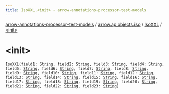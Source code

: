 ```yaml
---
title: IsoXXL.<init> - arrow-annotations-processor-test-models
---
```


[arrow-annotations-processor-test-models](../../index.html) / [arrow.ap.objects.iso](../index.html) / [IsoXXL](index.html) / [&lt;init&gt;](./-init-.html)

# &lt;init&gt;

`IsoXXL(field1: `[`String`](https://kotlinlang.org/api/latest/jvm/stdlib/kotlin/-string/index.html)`, field2: `[`String`](https://kotlinlang.org/api/latest/jvm/stdlib/kotlin/-string/index.html)`, field3: `[`String`](https://kotlinlang.org/api/latest/jvm/stdlib/kotlin/-string/index.html)`, field4: `[`String`](https://kotlinlang.org/api/latest/jvm/stdlib/kotlin/-string/index.html)`, field5: `[`String`](https://kotlinlang.org/api/latest/jvm/stdlib/kotlin/-string/index.html)`, field6: `[`String`](https://kotlinlang.org/api/latest/jvm/stdlib/kotlin/-string/index.html)`, field7: `[`String`](https://kotlinlang.org/api/latest/jvm/stdlib/kotlin/-string/index.html)`, field8: `[`String`](https://kotlinlang.org/api/latest/jvm/stdlib/kotlin/-string/index.html)`, field9: `[`String`](https://kotlinlang.org/api/latest/jvm/stdlib/kotlin/-string/index.html)`, field10: `[`String`](https://kotlinlang.org/api/latest/jvm/stdlib/kotlin/-string/index.html)`, field11: `[`String`](https://kotlinlang.org/api/latest/jvm/stdlib/kotlin/-string/index.html)`, field12: `[`String`](https://kotlinlang.org/api/latest/jvm/stdlib/kotlin/-string/index.html)`, field13: `[`String`](https://kotlinlang.org/api/latest/jvm/stdlib/kotlin/-string/index.html)`, field14: `[`String`](https://kotlinlang.org/api/latest/jvm/stdlib/kotlin/-string/index.html)`, field15: `[`String`](https://kotlinlang.org/api/latest/jvm/stdlib/kotlin/-string/index.html)`, field16: `[`String`](https://kotlinlang.org/api/latest/jvm/stdlib/kotlin/-string/index.html)`, field17: `[`String`](https://kotlinlang.org/api/latest/jvm/stdlib/kotlin/-string/index.html)`, field18: `[`String`](https://kotlinlang.org/api/latest/jvm/stdlib/kotlin/-string/index.html)`, field19: `[`String`](https://kotlinlang.org/api/latest/jvm/stdlib/kotlin/-string/index.html)`, field20: `[`String`](https://kotlinlang.org/api/latest/jvm/stdlib/kotlin/-string/index.html)`, field21: `[`String`](https://kotlinlang.org/api/latest/jvm/stdlib/kotlin/-string/index.html)`, field22: `[`String`](https://kotlinlang.org/api/latest/jvm/stdlib/kotlin/-string/index.html)`, field23: `[`String`](https://kotlinlang.org/api/latest/jvm/stdlib/kotlin/-string/index.html)`)`